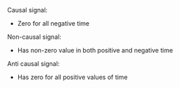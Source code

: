 Causal signal:
- Zero for all negative time

Non-causal signal:
- Has non-zero value in both positive and negative time

Anti causal signal:
- Has zero for all positive values of time